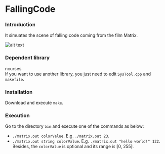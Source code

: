 FallingCode
=======================

### Introduction ###
It simuates the scene of falling code coming from the film Matrix.

![alt text](http://cdn2-europe1.new2.ladmedia.fr/var/europe1/storage/images/europe1/culture/matrix-lorigine-du-code-vert-revelee-3478307/44949452-1-fre-FR/Matrix-l-origine-du-code-vert-revelee.jpg)

### Dependent library ###
ncurses<br>
If you want to use another library, you just need to edit `SysTool.cpp` and `makefile`.

### Installation ###
Download and execute `make`.

### Execution ###
Go to the directory `bin` and execute one of the commands as below:
* `./matrix.out colorValue`. E.g. `./matrix.out 23`.
* `./matrix.out string colorValue`. E.g. `./matrix.out "hello world!" 122`.
<br>Besides, the `colorValue` is optional and its range is [0, 255].
